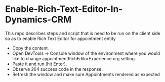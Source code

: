 # Enable-Rich-Text-Editor-In-Dynamics-CRM
This repo describes steps and script that is need to be run on the client side so as to enable Rich Text Editor for appointment entity

- Copy the content.
- Open DevTools => Console window of the environment where you would like to change appointmentRichEditorExperience org setting.
- Paste it and run (hit Enter).
- Observe 204 success code in the response.
- Refresh the window and make sure Appointments rendered as expected

